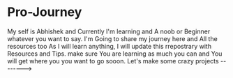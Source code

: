 # Pro-Journey
My self is Abhishek and Currently I'm learning and A noob or Beginner whatever you want to say. 
I'm Going to share my journey here and All the resources too
As I will learn anything, I will update this rrepostrary with Resources and Tips. 
make sure You are learning as much you can and You will get where you you want to go sooon. 
Let's make some crazy projects -------->
